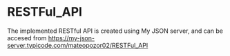 # RESTFul_API
The implemented RESTful API is created using My JSON server, and can be accesed
from https://my-json-server.typicode.com/mateopozor02/RESTFul_API 
